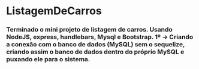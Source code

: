 # ListagemDeCarros

<h3>Terminado o mini projeto de listagem de carros. Usando NodeJS, express, handlebars, Mysql e Bootstrap.
1º -> Criando a conexão com o banco de dados (MySQL) sem o sequelize, criando assim o banco de dados dentro do próprio MySQL e puxando ele para o sistema.
  


</h3>

